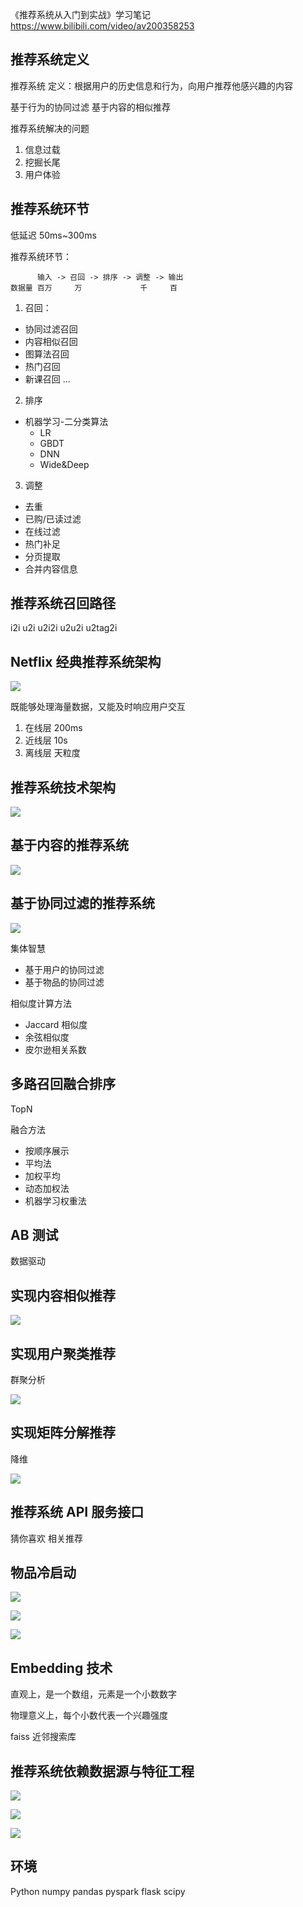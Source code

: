 《推荐系统从入门到实战》学习笔记
https://www.bilibili.com/video/av200358253

## 推荐系统定义

推荐系统
定义：根据用户的历史信息和行为，向用户推荐他感兴趣的内容

基于行为的协同过滤
基于内容的相似推荐

推荐系统解决的问题

1. 信息过载
2. 挖掘长尾
3. 用户体验

## 推荐系统环节

低延迟 50ms\~300ms

推荐系统环节：

```
      输入 -> 召回 -> 排序 -> 调整 -> 输出
数据量 百万     万             千     百
```

1. 召回：

- 协同过滤召回
- 内容相似召回
- 图算法召回
- 热门召回
- 新课召回
  ...

2. 排序

- 机器学习-二分类算法
  - LR
  - GBDT
  - DNN
  - Wide&Deep

3. 调整

- 去重
- 已购/已读过滤
- 在线过滤
- 热门补足
- 分页提取
- 合并内容信息

## 推荐系统召回路径

i2i u2i u2i2i u2u2i u2tag2i

## Netflix 经典推荐系统架构

![](img/Netflix.jpg)

既能够处理海量数据，又能及时响应用户交互

1. 在线层 200ms
2. 近线层 10s
3. 离线层 天粒度

## 推荐系统技术架构

![](img/推荐系统技术架构.png)

## 基于内容的推荐系统

![](img/基于内容的推荐系统.png)

## 基于协同过滤的推荐系统

![](img/推荐系统分类.png)

集体智慧

- 基于用户的协同过滤
- 基于物品的协同过滤

相似度计算方法

- Jaccard 相似度
- 余弦相似度
- 皮尔逊相关系数

## 多路召回融合排序

TopN

融合方法

- 按顺序展示
- 平均法
- 加权平均
- 动态加权法
- 机器学习权重法

## AB 测试

数据驱动

## 实现内容相似推荐

![](img/内容相似推荐.png)

## 实现用户聚类推荐

群聚分析

![](img/用户聚类算法.png)

## 实现矩阵分解推荐

降维

![](img/矩阵分解.png)

## 推荐系统 API 服务接口

猜你喜欢
相关推荐

## 物品冷启动

![](img/物品冷启动.png)

![](img/基于物品相似算法.png)

![](img/多级流量池机制.png)

## Embedding 技术

直观上，是一个数组，元素是一个小数数字

物理意义上，每个小数代表一个兴趣强度

faiss 近邻搜索库

## 推荐系统依赖数据源与特征工程

![](img/数据来源与数据应用.png)

![](img/推荐系统数据分类.png)

![](img/数据源的特征处理.png)

## 环境

Python
numpy
pandas
pyspark
flask
scipy

